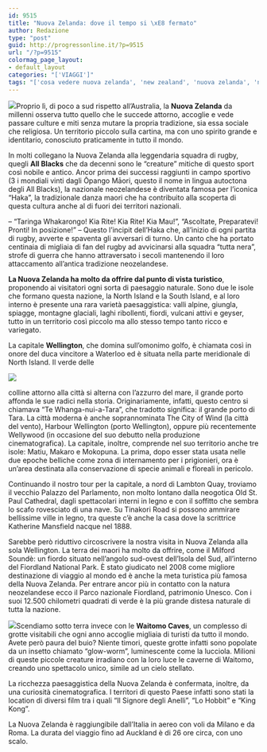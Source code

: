 ```yaml
---
id: 9515
title: "Nuova Zelanda: dove il tempo si \xE8 fermato"
author: Redazione
type: "post"
guid: http://progressonline.it/?p=9515
url: "/?p=9515"
colormag_page_layout:
- default_layout
categories: "['VIAGGI']"
tags: "['cosa vedere nuova zelanda', 'new zealand', 'nuova zelanda', 'nuova zelanda capitale', 'Viaggi', 'viaggi nuova zelanda']"
---
```


![](https://progressonline.it/wp-content/uploads/2018/09/download.jpg)Proprio lì, di poco a sud rispetto all’Australia, la **Nuova Zelanda** da millenni osserva tutto quello che le succede attorno, accoglie e vede passare culture e miti senza mutare la propria tradizione, sia essa sociale che religiosa. Un territorio piccolo sulla cartina, ma con uno spirito grande e identitario, conosciuto praticamente in tutto il mondo.

In molti collegano la Nuova Zelanda alla leggendaria squadra di rugby, quegli **All Blacks** che da decenni sono le “creature” mitiche di questo sport così nobile e antico. Ancor prima dei successi raggiunti in campo sportivo (3 i mondiali vinti dagli Ōpango Māori, questo il nome in lingua autoctona degli All Blacks), la nazionale neozelandese è diventata famosa per l’iconica “Haka”, la tradizionale danza maori che ha contribuito alla scoperta di questa cultura anche al di fuori dei territori nazionali.

– “Taringa Whakarongo! Kia Rite! Kia Rite! Kia Mau!”, “Ascoltate, Preparatevi! Pronti! In posizione!” – Questo l’incipit dell’Haka che, all’inizio di ogni partita di rugby, avverte e spaventa gli avversari di turno. Un canto che ha portato centinaia di migliaia di fan del rugby ad avvicinarsi alla squadra “tutta nera”, strofe di guerra che hanno attraversato i secoli mantenendo il loro attaccamento all’antica tradizione neozelandese.

**La Nuova Zelanda ha molto da offrire dal punto di vista turistico**, proponendo ai visitatori ogni sorta di paesaggio naturale. Sono due le isole che formano questa nazione, la North Island e la South Island, e al loro interno è presente una rara varietà paesaggistica: valli alpine, giungla, spiagge, montagne glaciali, laghi ribollenti, fiordi, vulcani attivi e geyser, tutto in un territorio così piccolo ma allo stesso tempo tanto ricco e variegato.

La capitale **Wellington**, che domina sull’omonimo golfo, è chiamata così in onore del duca vincitore a Waterloo ed è situata nella parte meridionale di North Island. Il verde delle

![](https://progressonline.it/wp-content/uploads/2018/09/Cable_Car-300x224.jpg)

colline attorno alla città si alterna con l’azzurro del mare, il grande porto affonda le sue radici nella storia. Originariamente, infatti, questo centro si chiamava “Te Whanga-nui-a-Tara”, che tradotto significa: il grande porto di Tara. La città moderna è anche soprannominata The City of Wind (la città del vento), Harbour Wellington (porto Wellington), oppure più recentemente Wellywood (in occasione del suo debutto nella produzione cinematografica). La capitale, inoltre, comprende nel suo territorio anche tre isole: Matiu, Makaro e Mokopuna. La prima, dopo esser stata usata nelle due epoche belliche come zona di internamento per i prigionieri, ora è un’area destinata alla conservazione di specie animali e floreali in pericolo.

Continuando il nostro tour per la capitale, a nord di Lambton Quay, troviamo il vecchio Palazzo del Parlamento, non molto lontano dalla neogotica Old St. Paul Cathedral, dagli spettacolari interni in legno e con il soffitto che sembra lo scafo rovesciato di una nave. Su Tinakori Road si possono ammirare bellissime ville in legno, tra queste c’è anche la casa dove la scrittrice Katherine Mansfield nacque nel 1888.

Sarebbe però riduttivo circoscrivere la nostra visita in Nuova Zelanda alla sola Wellington. La terra dei maori ha molto da offrire, come il Milford Soundè: un fiordo situato nell’angolo sud-ovest dell’Isola del Sud, all’interno del Fiordland National Park. È stato giudicato nel 2008 come migliore destinazione di viaggio al mondo ed è anche la meta turistica più famosa della Nuova Zelanda. Per entrare ancor più in contatto con la natura neozelandese ecco il Parco nazionale Fiordland, patrimonio Unesco. Con i suoi 12.500 chilometri quadrati di verde è la più grande distesa naturale di tutta la nazione.

![](https://progressonline.it/wp-content/uploads/2018/09/waitomo-300x200.jpg)Scendiamo sotto terra invece con le **Waitomo Caves**, un complesso di grotte visitabili che ogni anno accoglie migliaia di turisti da tutto il mondo. Avete però paura del buio? Niente timori, queste grotte infatti sono popolate da un insetto chiamato “glow-worm”, luminescente come la lucciola. Milioni di queste piccole creature irradiano con la loro luce le caverne di Waitomo, creando uno spettacolo unico, simile ad un cielo stellato.

La ricchezza paesaggistica della Nuova Zelanda è confermata, inoltre, da una curiosità cinematografica. I territori di questo Paese infatti sono stati la location di diversi film tra i quali “Il Signore degli Anelli”, “Lo Hobbit” e “King Kong”.

La Nuova Zelanda è raggiungibile dall’Italia in aereo con voli da Milano e da Roma. La durata del viaggio fino ad Auckland è di 26 ore circa, con uno scalo.